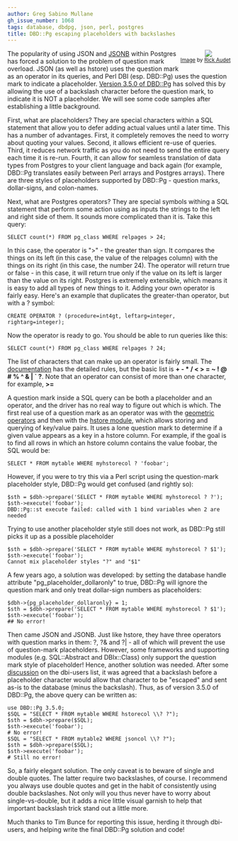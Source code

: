 ```yaml
---
author: Greg Sabino Mullane
gh_issue_number: 1068
tags: database, dbdpg, json, perl, postgres
title: DBD::Pg escaping placeholders with backslashes
---
```


<div class="separator" style="clear: both; float: right; margin-bottom: 1em; text-align: center;"><a href="/blog/2015/01/12/dbdpg-escaping-placeholders-with/image-0-big.jpeg" imageanchor="1" style="clear: right; margin-left: 1em;"><img border="0" src="/blog/2015/01/12/dbdpg-escaping-placeholders-with/image-0.jpeg"/></a>
<br/><small><a href="https://flic.kr/p/4vUdLJ">Image</a> by <a href="https://www.flickr.com/photos/spine/">Rick Audet</a></small></div>

The popularity of using JSON and [JSONB](http://www.depesz.com/2014/03/25/waiting-for-9-4-introduce-jsonb-a-structured-format-for-storing-json/) within Postgres has forced a solution to the problem of question mark overload. JSON (as well as hstore) uses the question mark as an operator in its queries, and Perl DBI (esp. DBD::Pg) uses the question mark to indicate a placeholder. [Version 3.5.0 of DBD::Pg](http://search.cpan.org/dist/DBD-Pg/
) has solved this by allowing the use of a backslash character before the question mark, to indicate it is NOT a placeholder. We will see some code samples after establishing a little background.

First, what are placeholders? They are special characters within a SQL statement that allow you to defer adding actual values until a later time. This has a number of advantages. First, it completely removes the need to worry about quoting your values. Second, it allows efficient re-use of queries. Third, it reduces network traffic as you do not need to send the entire query each time it is re-run. Fourth, it can allow for seamless translation of data types from Postgres to your client language and back again (for example, DBD::Pg translates easily between Perl arrays and Postgres arrays). There are three styles of placeholders supported by DBD::Pg - question marks, dollar-signs, and colon-names.

Next, what are Postgres operators? They are special symbols withing a SQL statement that perform some action using as inputs the strings to the left and right side of them. It sounds more complicated than it is. Take this query:

```
SELECT count(*) FROM pg_class WHERE relpages > 24;
```

In this case, the operator is ">" - the greater than sign. It compares the things on its left (in this case, the value of the relpages column) with the things on its right (in this case, the number 24). The operator will return true or false - in this case, it will return true only if the value on its left is larger than the value on its right. Postgres is extremely extensible, which means it is easy to add all types of new things to it. Adding your own operator is fairly easy. Here's an example that duplicates the greater-than operator, but with a ? symbol:

```
CREATE OPERATOR ? (procedure=int4gt, leftarg=integer, rightarg=integer);
```

Now the operator is ready to go. You should be able to run queries like this:

```
SELECT count(*) FROM pg_class WHERE relpages ? 24;
```

The list of characters that can make up an operator is fairly small. The [documentation](http://www.postgresql.org/docs/9.4/static/sql-createoperator.html) has the detailed rules, but the basic list is **+ - * / < > = ~ ! @ # % ^ & | ` ?**. Note that an operator can consist of more than one character, for example, **>=**

A question mark inside a SQL query can be both a placeholder and an operator, and the driver has no real way to figure out which is which. The first real use of a question mark as an operator was with the [geometric operators](http://www.postgresql.org/docs/current/static/functions-geometry.html) and then with the [hstore module](http://www.postgresql.org/docs/current/static/hstore.html), which allows storing and querying of key/value pairs. It uses a lone question mark to determine if a given value appears as a key in a hstore column. For example, if the goal is to find all rows in which an hstore column contains the value foobar, the SQL would be:

```
SELECT * FROM mytable WHERE myhstorecol ? 'foobar';
```

However, if you were to try this via a Perl script using the question-mark placeholder style, DBD::Pg would get confused (and rightly so):

```
$sth = $dbh->prepare('SELECT * FROM mytable WHERE myhstorecol ? ?');
$sth->execute('foobar');
DBD::Pg::st execute failed: called with 1 bind variables when 2 are needed
```

Trying to use another placeholder style still does not work, as DBD::Pg still picks it up as a possible placeholder

```
$sth = $dbh->prepare('SELECT * FROM mytable WHERE myhstorecol ? $1');
$sth->execute('foobar');
Cannot mix placeholder styles "?" and "$1"
```

A few years ago, a solution was developed: by setting the database handle attribute "pg_placeholder_dollaronly" to true, DBD::Pg will ignore the question mark and only treat dollar-sign numbers as placeholders:

```
$dbh->{pg_placeholder_dollaronly} = 1;
$sth = $dbh->prepare('SELECT * FROM mytable WHERE myhstorecol ? $1');
$sth->execute('foobar');
## No error!
```

Then came JSON and JSONB. Just like hstore, they have three operators with question marks in them: ?, ?& and ?| - all of which will prevent the use of question-mark placeholders. However, some frameworks and supporting modules (e.g. SQL::Abstract and DBIx::Class) only support the question mark style of placeholder! Hence, another solution was needed. After some [discussion](http://codeverge.com/perl.dbi.users/escaping-placeholders-take-2/2026098) on the dbi-users list, it was agreed that a backslash before a placeholder character would allow that character to be "escaped" and sent as-is to the database (minus the backslash). Thus, as of version 3.5.0 of DBD::Pg, the above query can be written as:

```
use DBD::Pg 3.5.0;
$SQL = "SELECT * FROM mytable WHERE hstorecol \\? ?");
$sth = $dbh->prepare($SQL);
$sth->execute('foobar');
# No error!
$SQL = "SELECT * FROM mytable2 WHERE jsoncol \\? ?");
$sth = $dbh->prepare($SQL);
$sth->execute('foobar');
# Still no error!
```

So, a fairly elegant solution. The only caveat is to beware of single and double quotes. The latter require two backslashes, of course. I recommend you always use double quotes and get in the habit of consistently using double backslashes. Not only will you thus never have to worry about single-vs-double, but it adds a nice little visual garnish to help that important backslash trick stand out a little more.

Much thanks to Tim Bunce for reporting this issue, herding it through dbi-users, and helping write the final DBD::Pg solution and code!
